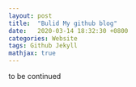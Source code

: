 ```yaml
---
layout: post
title:  "Bulid My github blog"
date:   2020-03-14 18:32:30 +0800
categories: Website
tags: Github Jekyll
mathjax: true
---
```


to be continued